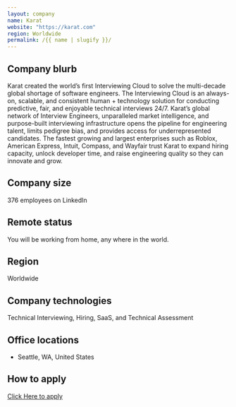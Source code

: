 ```yaml
---
layout: company
name: Karat
website: "https://karat.com"
region: Worldwide
permalink: /{{ name | slugify }}/
---
```


## Company blurb

Karat created the world’s first Interviewing Cloud to solve the multi-decade global shortage of software engineers. The Interviewing Cloud is an always-on, scalable, and consistent human + technology solution for conducting predictive, fair, and enjoyable technical interviews 24/7. Karat’s global network of Interview Engineers, unparalleled market intelligence, and purpose-built interviewing infrastructure opens the pipeline for engineering talent, limits pedigree bias, and provides access for underrepresented candidates. The fastest growing and largest enterprises such as Roblox, American Express, Intuit, Compass, and Wayfair trust Karat to expand hiring capacity, unlock developer time, and raise engineering quality so they can innovate and grow.

## Company size

376 employees on LinkedIn

## Remote status

You will be working from home, any where in the world.

## Region

Worldwide

## Company technologies

Technical Interviewing, Hiring, SaaS, and Technical Assessment

## Office locations

- Seattle, WA, United States

## How to apply

[Click Here to apply](https://karat.com/)